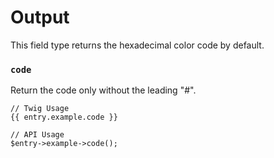 # Output

This field type returns the hexadecimal color code by default. 

### `code`

Return the code only without the leading "#".

```
// Twig Usage
{{ entry.example.code }}

// API Usage
$entry->example->code();
```
